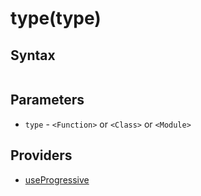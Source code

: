 # type(type)<a name="type"></a>

## Syntax

```js
```

## Parameters

* `type` - `<Function>` or `<Class>` or `<Module>`

## Providers

* [useProgressive](useProgressive.md)
